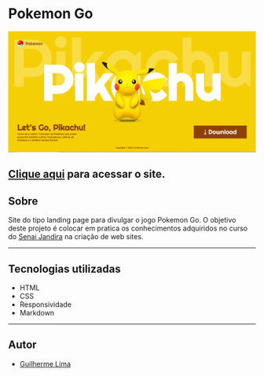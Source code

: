 # Pokemon Go

![](./img/DESKTOP.png)


[Clique aqui](https://guilima005.github.io/landing-page-pikachu/) para acessar o site.
---
## Sobre
Site do tipo landing page para divulgar o jogo Pokemon Go.
O objetivo deste projeto é colocar em pratica os conhecimentos adquiridos no curso do [Senai Jandira](https://jandira.sp.senai.br/) na criação de web sites.

---
## Tecnologias utilizadas
- HTML
- CSS
- Responsividade
- Markdown

---
## Autor
- [Guilherme Lima](https://github.com/GuiLima005)

